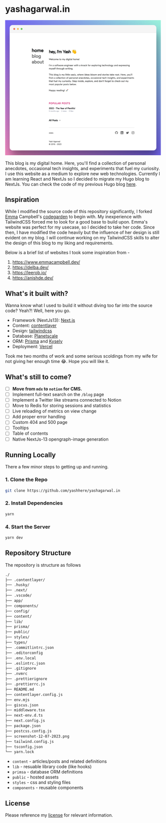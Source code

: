 # yashagarwal.in

![Site Screenshot](screenshot-12-07-2023.png)

This blog is my digital home. Here, you'll find a collection of personal anecdotes, occasional tech insights, and experiments that fuel my curiosity.
I use this website as a medium to explore new web technologies. Currently I am learning React and NextJs so I decided to migrate my Hugo blog to NextJs. You can check the code of my previous Hugo blog [here](https://github.com/yashhere/tufte.yashagarwal.in).

## Inspiration

While I modified the source code of this repository significantly, I forked [Emma](https://www.emmacampbell.dev/) Campbell's [codegarden](https://github.com/emma-campbell/codegarden) to begin with. My inexperience with TailwindCSS forced me to look for a good base to build upon. Emma's website was perfect for my usecase, so I decided to take her code. Since then, I have modified the code heavily but the influence of her design is still evident on my blog. I will continue working on my TailwindCSS skills to alter the design of this blog to my liking and requirements.

Below is a brief list of websites I took some inspiration from -

1. <https://www.emmacampbell.dev/>
2. <https://delba.dev/>
3. <https://leerob.io/>
4. <https://anishde.dev/>

## What's it built with?

Wanna know what I used to build it without diving too far into the source code? Yeah?! Well, here you go.

- Framework (NextJs13): [Next.js](https://nextjs.org)
- Content: [contentlayer](https://www.contentlayer.dev)
- Design: [tailwindcss](https://tailwindcss.com)
- Database: [Planetscale](https://planetscale.com)
- ORM: [Prisma](https://www.prisma.io/) and [Kysely](https://github.com/kysely-org/kysely)
- Deployment: [Vercel](https://vercel.com/)

Took me two months of work and some serious scoldings from my wife for not giving her enough time 😂. Hope you will like it.

## What's still to come?

- [ ] **Move from `mdx` to `notion` for CMS.**
- [ ] Implement full-text search on the `/blog` page
- [ ] Implement a Twitter like streams connected to Notion
- [ ] Move to Redis for storing sessions and statistics
- [ ] Live reloading of metrics on view change
- [ ] Add proper error handling
- [ ] Custom 404 and 500 page
- [ ] Tooltips
- [ ] Table of contents
- [ ] Native NextJs-13 opengraph-image generation

## Running Locally

There a few minor steps to getting up and running.

### 1. Clone the Repo

```sh
git clone https://github.com/yashhere/yashagarwal.in
```

### 2. Install Dependencies

```sh
yarn
```

<!-- ### 3. Setting up the Database -->

### 4. Start the Server

```sh
yarn dev
```

## Repository Structure

The repository is structure as follows

```bash
./
├── .contentlayer/
├── .husky/
├── .next/
├── .vscode/
├── app/
├── components/
├── config/
├── content/
├── lib/
├── prisma/
├── public/
├── styles/
├── types/
├── .commitlintrc.json
├── .editorconfig
├── .env.local
├── .eslintrc.json
├── .gitignore
├── .nvmrc
├── .prettierignore
├── .prettierrc.js
├── README.md
├── contentlayer.config.js
├── env.mjs
├── giscus.json
├── middleware.tsx
├── next-env.d.ts
├── next.config.js
├── package.json
├── postcss.config.js
├── screenshot-12-07-2023.png
├── tailwind.config.js
├── tsconfig.json
└── yarn.lock
```

- `content` - articles/posts and related definitions
- `lib` - resuable library code (like hooks)
- `primsa` - database ORM definitions
- `public` - hosted assets
- `styles` - css and styling files
- `components` - reusable components

## License

Please reference my [license](./LICENSE.md) for relevant information.
